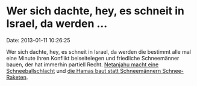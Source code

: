 Wer sich dachte, hey, es schneit in Israel, da werden \...
==========================================================

Date: 2013-01-11 10:26:25

Wer sich dachte, hey, es schneit in Israel, da werden die bestimmt alle
mal eine Minute ihren Konflikt beiseitelegen und friedliche Schneemänner
bauen, der hat immerhin partiell Recht. [Netanjahu macht eine
Schneeballschlacht](http://cdn.theatlantic.com/static/infocus/wintryme011013/w21_59230916.jpg)
und [die Hamas baut statt Schneemännern
Schnee-Raketen](http://cdn.theatlantic.com/static/infocus/wintryme011013/w26_59229174.jpg).
